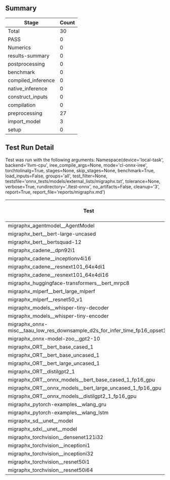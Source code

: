 ## Summary

|Stage|Count|
|--|--|
| Total | 30 |
| PASS | 0 |
| Numerics | 0 |
| results-summary | 0 |
| postprocessing | 0 |
| benchmark | 0 |
| compiled_inference | 0 |
| native_inference | 0 |
| construct_inputs | 0 |
| compilation | 0 |
| preprocessing | 27 |
| import_model | 3 |
| setup | 0 |

## Test Run Detail 
Test was run with the following arguments:
Namespace(device='local-task', backend='llvm-cpu', iree_compile_args=None, mode='cl-onnx-iree', torchtolinalg=True, stages=None, skip_stages=None, benchmark=True, load_inputs=False, groups='all', test_filter=None, testsfile='onnx_tests/models/external_lists/migraphx.txt', tolerance=None, verbose=True, rundirectory='./test-onnx', no_artifacts=False, cleanup='3', report=True, report_file='reports/migraphx.md')

| Test | Exit Status | Mean Benchmark Time (ms) | Notes |
|--|--|--|--|
| migraphx_agentmodel__AgentModel | preprocessing | None | |
| migraphx_bert__bert-large-uncased | preprocessing | None | |
| migraphx_bert__bertsquad-12 | preprocessing | None | |
| migraphx_cadene__dpn92i1 | preprocessing | None | |
| migraphx_cadene__inceptionv4i16 | preprocessing | None | |
| migraphx_cadene__resnext101_64x4di1 | preprocessing | None | |
| migraphx_cadene__resnext101_64x4di16 | preprocessing | None | |
| migraphx_huggingface-transformers__bert_mrpc8 | preprocessing | None | |
| migraphx_mlperf__bert_large_mlperf | preprocessing | None | |
| migraphx_mlperf__resnet50_v1 | preprocessing | None | |
| migraphx_models__whisper-tiny-decoder | preprocessing | None | |
| migraphx_models__whisper-tiny-encoder | preprocessing | None | |
| migraphx_onnx-misc__taau_low_res_downsample_d2s_for_infer_time_fp16_opset11 | import_model | None | |
| migraphx_onnx-model-zoo__gpt2-10 | preprocessing | None | |
| migraphx_ORT__bert_base_cased_1 | preprocessing | None | |
| migraphx_ORT__bert_base_uncased_1 | preprocessing | None | |
| migraphx_ORT__bert_large_uncased_1 | preprocessing | None | |
| migraphx_ORT__distilgpt2_1 | preprocessing | None | |
| migraphx_ORT__onnx_models__bert_base_cased_1_fp16_gpu | preprocessing | None | |
| migraphx_ORT__onnx_models__bert_large_uncased_1_fp16_gpu | preprocessing | None | |
| migraphx_ORT__onnx_models__distilgpt2_1_fp16_gpu | preprocessing | None | |
| migraphx_pytorch-examples__wlang_gru | preprocessing | None | |
| migraphx_pytorch-examples__wlang_lstm | preprocessing | None | |
| migraphx_sd__unet__model | import_model | None | |
| migraphx_sdxl__unet__model | import_model | None | |
| migraphx_torchvision__densenet121i32 | preprocessing | None | |
| migraphx_torchvision__inceptioni1 | preprocessing | None | |
| migraphx_torchvision__inceptioni32 | preprocessing | None | |
| migraphx_torchvision__resnet50i1 | preprocessing | None | |
| migraphx_torchvision__resnet50i64 | preprocessing | None | |
